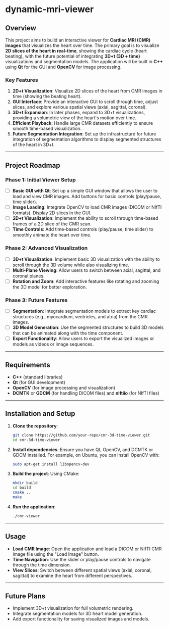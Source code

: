 # dynamic-mri-viewer

## Overview
This project aims to build an interactive viewer for **Cardiac MRI (CMR) images** that visualizes the heart over time. The primary goal is to visualize **2D slices of the heart in real-time**, showing the cardiac cycle (heart beating), with the future potential of integrating **3D+t (3D + time)** visualizations and segmentation models. The application will be built in **C++** using **Qt** for the GUI and **OpenCV** for image processing.

### Key Features
1. **2D+t Visualization**: Visualize 2D slices of the heart from CMR images in time (showing the beating heart).
2. **GUI Interface**: Provide an interactive GUI to scroll through time, adjust slices, and explore various spatial views (axial, sagittal, coronal).
3. **3D+t Expansion**: In later phases, expand to 3D+t visualizations, providing a volumetric view of the heart's motion over time.
4. **Efficient Playback**: Handle large CMR datasets efficiently to ensure smooth time-based visualization.
5. **Future Segmentation Integration**: Set up the infrastructure for future integration of segmentation algorithms to display segmented structures of the heart in 3D+t.

---

## Project Roadmap

### Phase 1: Initial Viewer Setup
- [ ] **Basic GUI with Qt**: Set up a simple GUI window that allows the user to load and view CMR images. Add buttons for basic controls (play/pause, time slider).
- [ ] **Image Loading**: Integrate OpenCV to load CMR images (DICOM or NIfTI formats). Display 2D slices in the GUI.
- [ ] **2D+t Visualization**: Implement the ability to scroll through time-based frames of a 2D slice of the CMR scan.
- [ ] **Time Controls**: Add time-based controls (play/pause, time slider) to smoothly animate the heart over time.

### Phase 2: Advanced Visualization
- [ ] **3D+t Visualization**: Implement basic 3D visualization with the ability to scroll through the 3D volume while also visualizing time.
- [ ] **Multi-Plane Viewing**: Allow users to switch between axial, sagittal, and coronal planes.
- [ ] **Rotation and Zoom**: Add interactive features like rotating and zooming the 3D model for better exploration.

### Phase 3: Future Features
- [ ] **Segmentation**: Integrate segmentation models to extract key cardiac structures (e.g., myocardium, ventricles, and atria) from the CMR images.
- [ ] **3D Model Generation**: Use the segmented structures to build 3D models that can be animated along with the time component.
- [ ] **Export Functionality**: Allow users to export the visualized images or models as videos or image sequences.

---

## Requirements
- **C++** (standard libraries)
- **Qt** (for GUI development)
- **OpenCV** (for image processing and visualization)
- **DCMTK** or **GDCM** (for handling DICOM files) and **niftiio** (for NIfTI files)

---

## Installation and Setup
1. **Clone the repository**:
    ```bash
    git clone https://github.com/your-repo/cmr-3d-time-viewer.git
    cd cmr-3d-time-viewer
    ```

2. **Install dependencies**:
    Ensure you have Qt, OpenCV, and DCMTK or GDCM installed. For example, on Ubuntu, you can install OpenCV with:
    ```bash
    sudo apt-get install libopencv-dev
    ```

3. **Build the project**:
    Using CMake:
    ```bash
    mkdir build
    cd build
    cmake ..
    make
    ```

4. **Run the application**:
    ```bash
    ./cmr-viewer
    ```

---

## Usage
- **Load CMR Image**: Open the application and load a DICOM or NIfTI CMR image file using the "Load Image" button.
- **Time Navigation**: Use the slider or play/pause controls to navigate through the time dimension.
- **View Slices**: Switch between different spatial views (axial, coronal, sagittal) to examine the heart from different perspectives.

---

## Future Plans
- Implement 3D+t visualization for full volumetric rendering.
- Integrate segmentation models for 3D heart model generation.
- Add export functionality for saving visualized images and models.
